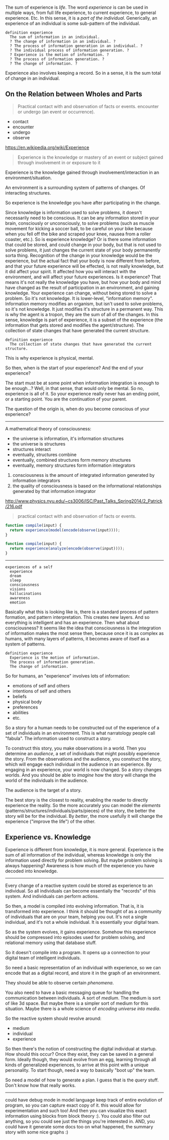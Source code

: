 
The sum of experience is _life_. The word _experience_ is can be used in multiple ways, from full life experience, to current experience, to general experience. Etc. In this sense, it is a _part of the individual_. Generically, an experience of an individual is some sub-pattern of the individual.

```
definition experience
  The sum of information in an individual.
  ? The change of information in an individual. ?
  ? The process of information generation in an individual. ?
  ? The individual process of information generation. ?
  ? Experience is the motion of information. ?
  ? The process of information generation. ?
  ? The change of information. ?
```

Experience also involves keeping a record. So in a sense, it is the sum total of change in an individual.

## On the Relation between Wholes and Parts

> Practical contact with and observation of facts or events.
> encounter or undergo (an event or occurrence).

- contact
- encounter
- undergo
- observe

https://en.wikipedia.org/wiki/Experience

> Experience is the knowledge or mastery of an event or subject gained through involvement in or exposure to it

Experience is the knowledge gained through involvement/interaction in an environment/situation.

An environment is a surrounding system of patterns of changes. Of interacting structures.

So experience is the knowledge you have after participating in the change.

Since knowledge is information used to solve problems, it doesn't necessarily need to be conscious. It can be any information stored in your brain, consciously or unconsciously, to solve problems (such as muscle movement for kicking a soccer ball, to be careful on your bike because when you fell off the bike and scraped your knee, nausea from a roller coaster, etc.). So is experience knowledge? Or is there some information that could be stored, and could change in your body, but that is not used to solve problems, it just changes the current state of your body permanently sorta thing. Recognition of the change in your knowledge would be the experience, but the actual fact that your body is now different from before, and that your future experience will be effected, is not really knowledge, but it did affect your spirit. It affected how you will interact with the environment, and will affect your future experiences. Is it experience? That means it's not really the knowledge you have, but how your body and mind have changed as the result of participation in an environment, and gaining knowledge. Your experience can change, without being stored to solve a problem. So it's not knowledge. It is lower-level, "information memory". Information memory modifies an organism, but isn't used to solve problems, so it's not knowledge. It just modifies it's structure in a permanent way. This is why the agent is a tropon, they are the sum of all of the changes. In this sense, knowledge is part of experience, it is a subset of the experience (the information that gets stored and modifies the agent/structure). The collection of state changes that have generated the current structure.

```
definition experience
  The collection of state changes that have generated the current structure.
```

This is why experience is physical, mental.

So then, when is the start of your experience? And the end of your experience?

The start must be at some point when information integration is enough to be enough...? Well, in that sense, that would only be mental. So no, experience is all of it. So your experience really never has an ending point, or a starting point. You are the continuation of your parent.

The question of the origin is, when do you become conscious of your experience?

---

A mathematical theory of consciousness:

- the universe is information, it's information structures
- the universe is structures
- structures interact
- eventually, structures combine
- eventually, combined structures form memory structures
- eventually, memory structures form information integrators
1. consciousness is the amount of integrated information generated by information integrators
2. the quality of consciousness is based on the informational relationships generated by that information integrator

http://www.physics.nyu.edu/~cs3006/ISC/Past_Talks_Spring2014/2_Patrick/216.pdf

> practical contact with and observation of facts or events.

```js
function compile(input) {
  return experience(model(encode(observe(input))));
}
```

```js
function compile(input) {
  return experience(analyze(encode(observe(input))));
}
```

---

```
experiences of a self
  experience
  dream
  sleep
  consciousness
  visions
  hallucinations
  awareness
  emotion
```

Basically what this is looking like is, there is a standard process of pattern formation, and pattern interpretation. This creates new layers. And so everything is intelligent and has an experience. Then what about consciousness? It seems like the idea that consciousness is the integration of information makes the most sense then, because once it is as complex as humans, with many layers of patterns, it becomes aware of itself as a system of patterns.

```
definition experience
  Experience is the motion of information.
  The process of information generation.
  The change of information.
```

So for humans, an "experience" involves lots of information:

- emotions of self and others
- intentions of self and others
- beliefs
- physical body
- preferences
- abilities
- etc.

So a story for a human needs to be constructed out of the experience of a set of individuals in an environment. This is what narratology people call "fabula". The information used to construct a story.

To construct this story, you make observations in a world. Then you determine an _audience_, a set of individuals that might possibly experience the story. From the observations and the audience, you construct the story, which will engage each individual in the audience in an experience. By engaging in an experience, your world is now changed. So a story changes worlds. And you should be able to _imagine_ how the story will change the world of the individuals in the audience.

The audience is the target of a story.

The best story is the closest to reality, enabling the reader to directly experience the reality. So the more accurately you can model the _elements_ (patterns/structures/individuals/parts/pieces) of the story, the better the story will be for the individual. By _better_, the more usefully it will change the experience ("improve the life") of the other.

## Experience vs. Knowledge

Experience is different from knowledge, it is more general. Experience is the sum of all information of the individual, whereas knowledge is only the information used directly for problem solving. But maybe problem solving is always happening? Awareness is how much of the experience you have decoded into knowledge.

---

Every change of a reactive system could be stored as experience to an individual. So all individuals can become essentially the "records" of this system. And individuals can perform actions.

So then, a model is compiled into evolving information. That is, it is transformed into experience. I think it should be thought of as a community of individuals that are on your team, helping you out. It's not a single individual, and it's not a whole individual. It is essentially your digital team.

So as the system evolves, it gains experience. Somehow this experience should be compressed into episodes used for problem solving, and relational memory using that database stuff.

So it doesn't compile into a program. It opens up a connection to your digital team of intelligent individuals.

So need a basic representation of an individual with experience, so we can encode that as a digital record, and store it in the graph of an environment.

They should be able to observe certain _phenomena_.

You also need to have a basic messaging queue for handling the communication between individuals. A sort of _medium_. The medium is sort of like 3d space. But maybe there is a simpler sort of medium for this situation. Maybe there is a whole science of _encoding universe into media_.

So the reactive system should revolve around:

- medium
- individual
- experience

So then there's the notion of constructing the digital individual at startup. How should this occur? Once they exist, they can be saved in a general form. Ideally though, they would evolve from an egg, learning through all kinds of generalized experiences, to arrive at this point with a unique personality. To start though, need a way to basically "boot up" the team.

So need a model of how to generate a plan. I guess that is the _query_ stuff. Don't know how that really works.

---

could have debug mode in model language keep track of entire evolution of program, so you can capture exact copy of it. this would allow for experimentation and such too! And then you can visualize this exact information using blocks from block theory :). You could also filter out anything, so you could see just the things you're interested in. AND, you could have it generate some docs too on what happened, the summary story with some nice graphs :)
